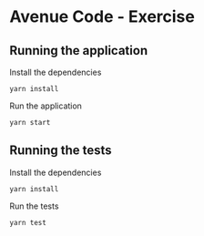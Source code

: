 # Avenue Code  - Exercise

## Running the application

Install the dependencies
```
yarn install
```
Run the application
```
yarn start
```

## Running the tests

Install the dependencies
```
yarn install
```
Run the tests
```
yarn test
```

